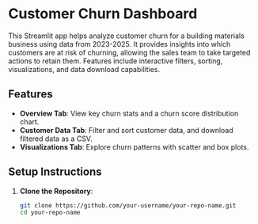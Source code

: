 # Customer Churn Dashboard

This Streamlit app helps analyze customer churn for a building materials business using data from 2023-2025. It provides insights into which customers are at risk of churning, allowing the sales team to take targeted actions to retain them. Features include interactive filters, sorting, visualizations, and data download capabilities.

## Features
- **Overview Tab**: View key churn stats and a churn score distribution chart.
- **Customer Data Tab**: Filter and sort customer data, and download filtered data as a CSV.
- **Visualizations Tab**: Explore churn patterns with scatter and box plots.

## Setup Instructions

1. **Clone the Repository**:
   ```bash
   git clone https://github.com/your-username/your-repo-name.git
   cd your-repo-name